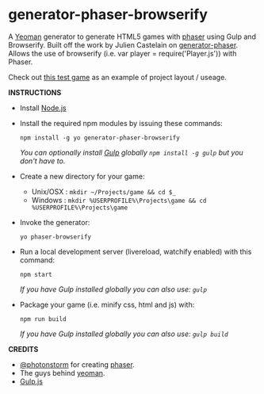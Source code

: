 generator-phaser-browserify
=================

A [Yeoman](http://yeoman.io/) generator to generate HTML5 games with [phaser](http://phaser.io/) using Gulp and Browserify. Built off the work by Julien Castelain on [generator-phaser](https://github.com/julien/generator-phaser). Allows the use of browserify (i.e. var player = require('Player.js')) with Phaser.

Check out [this test game](https://github.com/jroblak/sagdc2014) as an example of project layout / useage.

**INSTRUCTIONS**

+ Install [Node.js](http://www.nodejs.org)

+ Install the required npm modules by issuing these commands:

  `npm install -g yo generator-phaser-browserify`

  *You can optionally install [Gulp](http://gulpjs.com) globally `npm install -g gulp` but you don't have to.*

+ Create a new directory for your game:
  + Unix/OSX : `mkdir ~/Projects/game && cd $_`
  + Windows  : `mkdir %USERPROFILE%\Projects\game && cd %USERPROFILE%\Projects\game`

+ Invoke the generator:

  `yo phaser-browserify`

+ Run a local development server (livereload, watchify enabled) with this command:

  `npm start`
  
  *If you have Gulp installed globally you can also use: `gulp`*

+ Package your game (i.e. minify css, html and js) with:

  `npm run build` 

  *If you have Gulp installed globally you can also use: `gulp build`*


**CREDITS**

+ [@photonstorm](https://github.com/photonstorm/) for creating 
  [phaser](https://github.com/photonstorm/phaser).
+ The guys behind [yeoman](https://github.com/yeoman/yeoman).
+ [Gulp.js](http://www.gulpjs.com)
